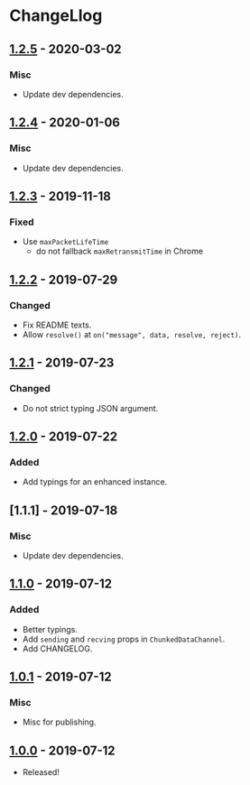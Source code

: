 # ChangeLlog

## [1.2.5] - 2020-03-02

### Misc

- Update dev dependencies.

## [1.2.4] - 2020-01-06

### Misc

- Update dev dependencies.

## [1.2.3] - 2019-11-18

### Fixed

- Use `maxPacketLifeTime`
  - do not fallback `maxRetransmitTime` in Chrome

## [1.2.2] - 2019-07-29

### Changed

- Fix README texts.
- Allow `resolve()` at `on("message", data, resolve, reject)`.

## [1.2.1] - 2019-07-23

### Changed

- Do not strict typing JSON argument.

## [1.2.0] - 2019-07-22

### Added

- Add typings for an enhanced instance.

## [1.1.1] - 2019-07-18

### Misc

- Update dev dependencies.

## [1.1.0] - 2019-07-12

### Added

- Better typings.
- Add `sending` and `recving` props in `ChunkedDataChannel`.
- Add CHANGELOG.

## [1.0.1] - 2019-07-12

### Misc

- Misc for publishing.

## [1.0.0] - 2019-07-12

- Released!

[1.2.5]: https://github.com/leader22/enhanced-datachannel/releases/tag/v1.2.5
[1.2.4]: https://github.com/leader22/enhanced-datachannel/releases/tag/v1.2.4
[1.2.3]: https://github.com/leader22/enhanced-datachannel/releases/tag/v1.2.3
[1.2.2]: https://github.com/leader22/enhanced-datachannel/releases/tag/v1.2.2
[1.2.1]: https://github.com/leader22/enhanced-datachannel/releases/tag/v1.2.1
[1.2.0]: https://github.com/leader22/enhanced-datachannel/releases/tag/v1.2.0
[1.1.0]: https://github.com/leader22/enhanced-datachannel/releases/tag/v1.1.0
[1.0.1]: https://github.com/leader22/enhanced-datachannel/releases/tag/v1.0.1
[1.0.0]: https://github.com/leader22/enhanced-datachannel/releases/tag/v1.0.0
